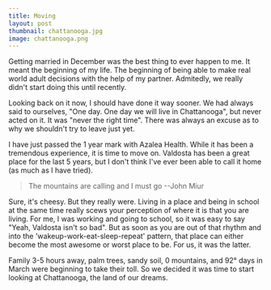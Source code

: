 ```yaml
---
title: Moving
layout: post
thumbnail: chattanooga.jpg
image: chattanooga.png
---
```


Getting married in December was the best thing to ever happen to me. It meant the beginning of my life. The beginning of being able to make real world adult decisions with the help of my partner. Admitedly, we really didn't start doing this until recently. 

Looking back on it now, I should have done it way sooner. We had always said to ourselves, "One day. One day we will live in Chattanooga", but never acted on it. It was "never the right time". There was always an excuse as to why we shouldn't try to leave just yet. 

I have just passed the 1 year mark with Azalea Health. While it has been a tremendous experience, it is time to move on. Valdosta has been a great place for the last 5 years, but I don't think I've ever been able to call it home (as much as I have tried).

>The mountains are calling and I must go
>--John Miur

Sure, it's cheesy. But they really were. Living in a place and being in school at the same time really scews your perception of where it is that you are living. For me, I was working and going to school, so it was easy to say "Yeah, Valdosta isn't so bad". But as soon as you are out of that rhythm and into the 'wakeup-work-eat-sleep-repeat' pattern, that place can either become the most awesome or worst place to be. For us, it was the latter.

Family 3-5 hours away, palm trees, sandy soil, 0 mountains, and 92° days in March were beginning to take their toll. So we decided it was time to start looking at Chattanooga, the land of our dreams.